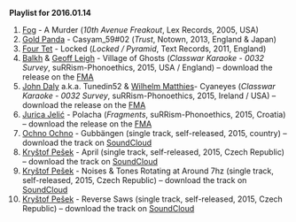 **Playlist for 2016.01.14**

1. [Fog](http://musicbrainz.org/artist/ce5ddfcd-bd2e-487a-b06a-cae007dc112e) - A Murder (_10th Avenue Freakout_, Lex Records, 2005, USA)
1. [Gold Panda](http://musicbrainz.org/artist/bfbccd40-1a06-4ee7-b24d-b2f8cc714fa9) - Casyam_59#02 (_Trust_, Notown, 2013, England & Japan)
1. [Four Tet](http://musicbrainz.org/artist/3bcff06f-675a-451f-9075-99e8657047e8) - Locked (_Locked / Pyramid_, Text Records, 2011, England)
1. [Balkh](http://musicbrainz.org/artist/ef151cc3-272d-4224-906a-b5f0419c4ad4) & [Geoff Leigh](http://musicbrainz.org/artist/2a850ab7-fdba-4b2c-b69d-b89d3f09f65a) - Village of Ghosts (_Classwar Karaoke - 0032 Survey_, suRRism-Phonoethics, 2015, USA / England) – download the release on the [FMA](http://freemusicarchive.org/music/Classwar_Karaoke/Classwar_Karaoke_-_0032_Survey/)
1. [John Daly](http://musicbrainz.org/artist/0645e936-b339-495a-8077-089c7ec5d57c) a.k.a. Tunedin52 & [Wilhelm Matthies](http://musicbrainz.org/artist/57bedc04-18c7-41fe-a854-8c9e2f4e8999)- Cyaneyes (_Classwar Karaoke - 0032 Survey_, suRRism-Phonoethics, 2015, Ireland / USA) – download the release on the [FMA](http://freemusicarchive.org/music/Classwar_Karaoke/Classwar_Karaoke_-_0032_Survey/)
1. [Jurica Jelić](http://musicbrainz.org/artist/11784397-2d60-4781-aa6d-92a445d8ca3b) - Polacha (_Fragments_, suRRism-Phonoethics, 2015, Croatia) – download the release on the [FMA](http://freemusicarchive.org/music/Jurica_Jelic/Fragments_1861/)
1. [Ochno Ochno](http://musicbrainz.org/artist/e4dc19d7-03a1-4f0d-8d49-9fb541c72fdd) - Gubbängen (single track, self-released, 2015, country) – download the track on [SoundCloud](https://soundcloud.com/ochnochno/gubbangen)
1. [Kryštof Pešek](http://musicbrainz.org/artist/01257ed4-f188-4fa8-9030-9025b02f29a5) - April (single track, self-released, 2015, Czech Republic) – download the track on [SoundCloud](https://soundcloud.com/k_o_f/april)
1. [Kryštof Pešek](http://musicbrainz.org/artist/01257ed4-f188-4fa8-9030-9025b02f29a5) - Noises & Tones Rotating at Around 7hz (single track, self-released, 2015, Czech Republic) – download the track on [SoundCloud](https://soundcloud.com/k_o_f/noises-tones-rotating-at-around-7hz)
1. [Kryštof Pešek](http://musicbrainz.org/artist/01257ed4-f188-4fa8-9030-9025b02f29a5) - Reverse Saws (single track, self-released, 2015, Czech Republic) – download the track on [SoundCloud](https://soundcloud.com/k_o_f/reverse-saws)